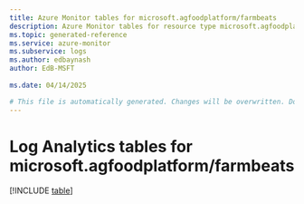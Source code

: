 ```yaml
---
title: Azure Monitor tables for microsoft.agfoodplatform/farmbeats
description: Azure Monitor tables for resource type microsoft.agfoodplatform/farmbeats
ms.topic: generated-reference
ms.service: azure-monitor
ms.subservice: logs
ms.author: edbaynash
author: EdB-MSFT
   
ms.date: 04/14/2025

# This file is automatically generated. Changes will be overwritten. Do not change this file directly.
---
```


# Log Analytics tables for microsoft.agfoodplatform/farmbeats  

[!INCLUDE [table](~/reusable-content/ce-skilling/azure/includes/azure-monitor/reference/tables/microsoft-agfoodplatform_farmbeats-include.md)]

